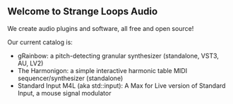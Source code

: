 ## Welcome to Strange Loops Audio

We create audio plugins and software, all free and open source!

Our current catalog is:

- gRainbow: a pitch-detecting granular synthesizer (standalone, VST3, AU, LV2)
- The Harmonigon: a simple interactive harmonic table MIDI sequencer/synthesizer (standalone)
- Standard Input M4L (aka std::input): A Max for Live version of Standard Input, a mouse signal modulator

<!--

**Here are some ideas to get you started:**

🙋‍♀️ A short introduction - what is your organization all about?
🌈 Contribution guidelines - how can the community get involved?
👩‍💻 Useful resources - where can the community find your docs? Is there anything else the community should know?
🍿 Fun facts - what does your team eat for breakfast?
🧙 Remember, you can do mighty things with the power of [Markdown](https://docs.github.com/github/writing-on-github/getting-started-with-writing-and-formatting-on-github/basic-writing-and-formatting-syntax)
-->
